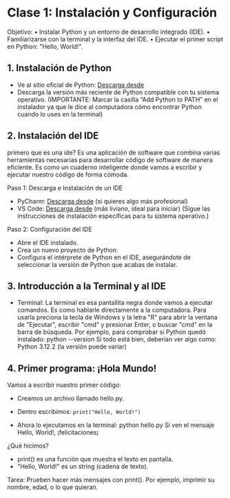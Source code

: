 # Clase 1: Instalación y Configuración
Objetivo:
•	Instalar Python y un entorno de desarrollo integrado (IDE).
•	Familiarizarse con la terminal y la interfaz del IDE.
•	Ejecutar el primer script en Python: "Hello, World!".

## 1. Instalación de Python

*	Ve al sitio oficial de Python: [Descarga desde](https://www.python.org/downloads/)
*	Descarga la versión más reciente de Python compatible con tu sistema operativo. 
(IMPORTANTE: Marcar la casilla “Add Python to PATH” en el instalador ya que le dice al computadora cómo encontrar Python cuando lo uses en la terminal)


## 2. Instalación del IDE
primero que es una ide?
Es una aplicación de software que  combina varias herramientas necesarias para desarrollar código de software de manera eficiente.
Es como un cuaderno inteligente donde vamos a escribir y ejecutar nuestro código de forma cómoda.

Paso 1: Descarga e Instalación de un IDE
*	PyCharm: [Descarga desde](https://www.jetbrains.com/es-es/pycharm/download/?section=windows) (si quieres algo más profesional)
*	VS Code: [Descarga desde](https://code.visualstudio.com/download) (más liviano, ideal para iniciar)
(Sigue las instrucciones de instalación específicas para tu sistema operativo.)

Paso 2: Configuración del IDE
*	Abre el IDE instalado.
*	Crea un nuevo proyecto de Python.
*	Configura el intérprete de Python en el IDE, asegurándote de seleccionar la versión de Python que acabas de instalar.

## 3. Introducción a la Terminal y al IDE
*	Terminal: La terminal es esa pantallita negra donde vamos a ejecutar comandos. Es como hablarle directamente a la computadora.
Para usarla preciona la tecla de Windows y la letra "R" para abrir la ventana de "Ejecutar", escribir "cmd" y presionar Enter, o  buscar "cmd" en la barra de búsqueda.
Por ejemplo, para comprobar si Python quedó instalado:
    python --version
Si todo está bien, deberían ver algo como: Python 3.12.2 (la versión puede variar)

## 4. Primer programa: ¡Hola Mundo!
Vamos a escribir nuestro primer código:

*   Creamos un archivo llamado hello.py.
*   Dentro escribimos:
    ```print("Hello, World!")```

*   Ahora lo ejecutamos en la terminal:
        python hello.py
    Si ven el mensaje Hello, World!, ¡felicitaciones¡

¿Qué hicimos?
*   print() es una función que muestra el texto en pantalla.
*   "Hello, World!" es un string (cadena de texto).

Tarea:
Prueben hacer más mensajes con print(). Por ejemplo, imprimir su nombre, edad, o lo que quieran.
